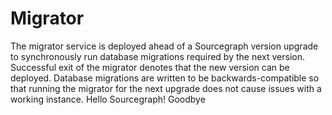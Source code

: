 # Migrator

The migrator service is deployed ahead of a Sourcegraph version upgrade to synchronously run database migrations required by the next version. Successful exit of the migrator denotes that the new version can be deployed. Database migrations are written to be backwards-compatible so that running the migrator for the next upgrade does not cause issues with a working instance.
Hello Sourcegraph!
Goodbye
